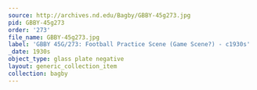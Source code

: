 ```yaml
---
source: http://archives.nd.edu/Bagby/GBBY-45g273.jpg
pid: GBBY-45g273
order: '273'
file_name: GBBY-45g273.jpg
label: 'GBBY 45G/273: Football Practice Scene (Game Scene?) - c1930s'
_date: 1930s
object_type: glass plate negative
layout: generic_collection_item
collection: bagby
---
```

